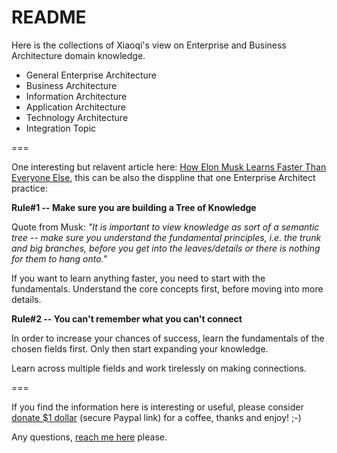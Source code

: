 # README

Here is the collections of Xiaoqi's view on Enterprise and Business Architecture domain knowledge.

- General Enterprise Architecture
- Business Architecture
- Information Architecture
- Application Architecture
- Technology Architecture
- Integration Topic

===

One interesting but relavent article here: [How Elon Musk Learns Faster Than Everyone Else](https://medium.com/@mariastepanova7/how-elon-musk-learns-faster-than-everyone-else-26c5cf4c2ef5), this can be also the disppline that one Enterprise Architect practice:

__Rule#1 -- Make sure you are building a Tree of Knowledge__

Quote from Musk: _"It is important to view knowledge as sort of a semantic tree -- make sure you understand the fundamental principles, i.e. the trunk and big branches, before you get into the leaves/details or there is nothing for them to hang onto."_

If you want to learn anything faster, you need to start with the fundamentals. Understand the core concepts first, before moving into more details.

__Rule#2 -- You can't remember what you can't connect__

In order to increase your chances of success, learn the fundamentals of the chosen fields first. Only then start expanding your knowledge.

Learn across multiple fields and work tirelessly on making connections.

===

If you find the information here is interesting or useful, please consider [donate $1 dollar](https://paypal.me/zhaoxiaoqi/1) (secure Paypal link) for a coffee, thanks and enjoy! ;-)

Any questions, [reach me here](mailto:xiaoqizhao@outlook.com) please.